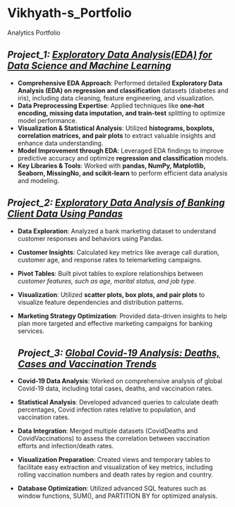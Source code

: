 # Vikhyath-s_Portfolio
Analytics Portfolio

## *Project_1: [Exploratory Data Analysis(EDA) for Data Science and Machine Learning](https://github.com/Sai-Vikhyath/Data-Analysis-Projects/blob/main/EDA%20for%20Data%20Science%20and%20Machine%20Learning.ipynb)*
- **Comprehensive EDA Approach**: Performed detailed **Exploratory Data Analysis (EDA) on regression and classification** datasets (diabetes and iris), including data cleaning, feature engineering, and visualization.
- **Data Preprocessing Expertise**: Applied techniques like  **one-hot encoding, missing data imputation, and train-test** splitting  to optimize model performance.
- **Visualization & Statistical Analysis**: Utilized **histograms, boxplots, correlation matrices, and pair plots**  to extract valuable insights and enhance data understanding.
- **Model Improvement through EDA**: Leveraged EDA findings to improve predictive accuracy and optimize **regression and classification** models.
- **Key Libraries & Tools**: Worked with **pandas, NumPy, Matplotlib, Seaborn, MissingNo, and scikit-learn** to perform efficient data analysis and modeling.

## *Project_2: [Exploratory Data Analysis of Banking Client Data Using Pandas](https://github.com/Sai-Vikhyath/Exploratory-Data-Analysis-Projects/blob/main/Exploratory%20Data%20Analysis%20of%20Banking%20Client%20Data.ipynb)*
- **Data Exploration**: Analyzed a bank marketing dataset to understand customer responses and behaviors using Pandas.
- **Customer Insights**: Calculated key metrics like average call duration, customer age, and response rates to telemarketing campaigns.
- **Pivot Tables**: Built pivot tables to explore relationships between *customer features, such as age, marital status, and job type*.
- **Visualization**: Utilized **scatter plots, box plots, and pair plots** to visualize feature dependencies and distribution patterns.
- **Marketing Strategy Optimization**: Provided data-driven insights to help plan more targeted and effective marketing campaigns for banking services.

  ## *Project_3: [Global Covid-19 Analysis: Deaths, Cases and Vaccination Trends](https://github.com/Sai-Vikhyath/Global-Covid-19-Analysis/tree/main)*
- **Covid-19 Data Analysis**: Worked on comprehensive analysis of global Covid-19 data, including total cases, deaths, and vaccination rates.
- **Statistical Analysis**: Developed advanced queries to calculate death percentages, Covid infection rates relative to population, and vaccination rates.
- **Data Integration**: Merged multiple datasets (CovidDeaths and CovidVaccinations) to assess the correlation between vaccination efforts and infection/death rates.
- **Visualization Preparation**: Created views and temporary tables to facilitate easy extraction and visualization of key metrics, including rolling vaccination numbers and death rates by region and country.
- **Database Optimization**: Utilized advanced SQL features such as window functions, SUM(), and PARTITION BY for optimized analysis.
